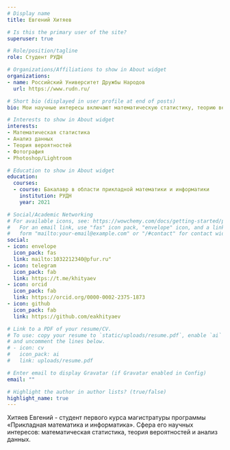 ```yaml
---
# Display name
title: Евгений Хитяев

# Is this the primary user of the site?
superuser: true

# Role/position/tagline
role: Студент РУДН

# Organizations/Affiliations to show in About widget
organizations:
- name: Российский Университет Дружбы Народов
  url: https://www.rudn.ru/

# Short bio (displayed in user profile at end of posts)
bio: Мои научные интересы включают математическую статистику, теорию вероятностей и анализ данных.

# Interests to show in About widget
interests:
- Математическая статистика
- Анализ данных
- Теория вероятностей
- Фотография
- Photoshop/Lightroom

# Education to show in About widget
education:
  courses:
  - course: Бакалавр в области прикладной математики и информатики
    institution: РУДН
    year: 2021

# Social/Academic Networking
# For available icons, see: https://wowchemy.com/docs/getting-started/page-builder/#icons
#   For an email link, use "fas" icon pack, "envelope" icon, and a link in the
#   form "mailto:your-email@example.com" or "/#contact" for contact widget.
social:
- icon: envelope
  icon_pack: fas
  link: mailto:1032212340@pfur.ru"
- icon: telegram
  icon_pack: fab
  link: https://t.me/khityaev
- icon: orcid
  icon_pack: fab
  link: https://orcid.org/0000-0002-2375-1873
- icon: github
  icon_pack: fab
  link: https://github.com/eakhityaev

# Link to a PDF of your resume/CV.
# To use: copy your resume to `static/uploads/resume.pdf`, enable `ai` icons in `params.toml`, 
# and uncomment the lines below.
# - icon: cv
#   icon_pack: ai
#   link: uploads/resume.pdf

# Enter email to display Gravatar (if Gravatar enabled in Config)
email: ""

# Highlight the author in author lists? (true/false)
highlight_name: true
---
```


Хитяев Евгений - студент первого курса магистратуры программы «Прикладная математика и информатика». Сфера его научных интересов: математическая статистика, теория вероятностей и анализ данных. 
